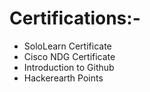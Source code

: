 # Certifications:-
* SoloLearn Certificate
* Cisco NDG Certificate
* Introduction to Github
* Hackerearth Points
